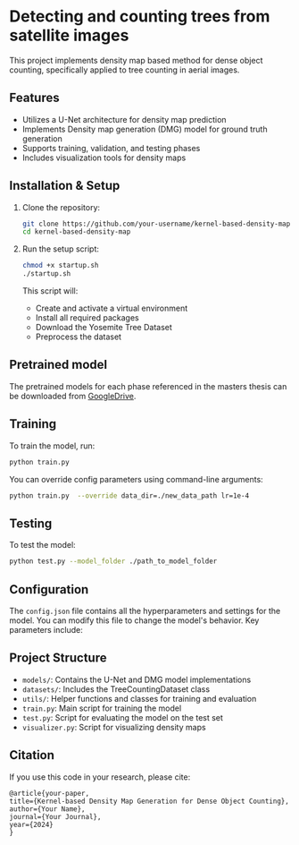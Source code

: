 # Detecting and counting trees from satellite images

This project implements density map based method for dense object counting, specifically applied to tree counting in aerial images.

## Features

- Utilizes a U-Net architecture for density map prediction
- Implements Density map generation (DMG) model for ground truth generation
- Supports training, validation, and testing phases
- Includes visualization tools for density maps

## Installation & Setup

1. Clone the repository:

   ```bash
   git clone https://github.com/your-username/kernel-based-density-map.git
   cd kernel-based-density-map
   ```

2. Run the setup script:

   ```bash
   chmod +x startup.sh
   ./startup.sh
   ```

   This script will:

   - Create and activate a virtual environment
   - Install all required packages
   - Download the Yosemite Tree Dataset
   - Preprocess the dataset

## Pretrained model

The pretrained models for each phase referenced in the masters thesis can be downloaded from [GoogleDrive](https://drive.google.com/drive/folders/1TaY5I1eHIt7pm2YBfqw4BfnpX2l3Bof4?usp=sharing).

## Training

To train the model, run:

```bash
python train.py
```

You can override config parameters using command-line arguments:

```bash
python train.py  --override data_dir=./new_data_path lr=1e-4
```

## Testing

To test the model:

```bash
python test.py --model_folder ./path_to_model_folder
```

## Configuration

The `config.json` file contains all the hyperparameters and settings for the model. You can modify this file to change the model's behavior. Key parameters include:

## Project Structure

- `models/`: Contains the U-Net and DMG model implementations
- `datasets/`: Includes the TreeCountingDataset class
- `utils/`: Helper functions and classes for training and evaluation
- `train.py`: Main script for training the model
- `test.py`: Script for evaluating the model on the test set
- `visualizer.py`: Script for visualizing density maps

## Citation

If you use this code in your research, please cite:

```
@article{your-paper,
title={Kernel-based Density Map Generation for Dense Object Counting},
author={Your Name},
journal={Your Journal},
year={2024}
}
```
